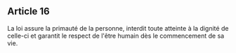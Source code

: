 Article 16
----
La loi assure la primauté de la personne, interdit toute atteinte à la dignité
de celle-ci et garantit le respect de l'être humain dès le commencement de sa
vie.
